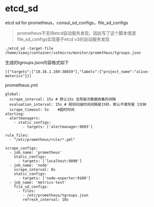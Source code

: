 # etcd_sd
etcd sd for prometheus，consul_sd_configs，file_sd_configs
> prometheus不支持etcd自动服务发现，因此写了这个脚本借道file_sd_configs实现基于etcd v3的自动服务发现

```
./etcd_sd -target-file /home/xiewj/container/iotmicro/monitor/prometheus/tgroups.json
```

生成的tgroups.json内容格式如下
```
[{"targets":["10.16.1.169:38659"],"labels":{"project_name":"alive-meterics"}}]
```

prometheus.yml
```
global:
  scrape_interval: 15s # 默认15s 全局每次数据收集的间隔
  evaluation_interval: 15s # 规则扫描时间间隔是15秒，默认不填写是 1分钟
  scrape_timeout: 5s    #超时时间
alerting:
  alertmanagers:
    - static_configs:
        - targets: ['alertmanager:9093']

rule_files:
  - "/etc/prometheus/rule/*.yml"

scrape_configs:
  - job_name: 'prometheus'
    static_configs:
      - targets: ['localhost:9090']
  - job_name: 'node'
    scrape_interval: 8s
    static_configs:
      - targets: ['node-exporter:9100']
  - job_name: 'metrics-test'
    file_sd_configs:
      - files: 
        - /etc/prometheus/tgroups.json
        refresh_interval: 10s
```
